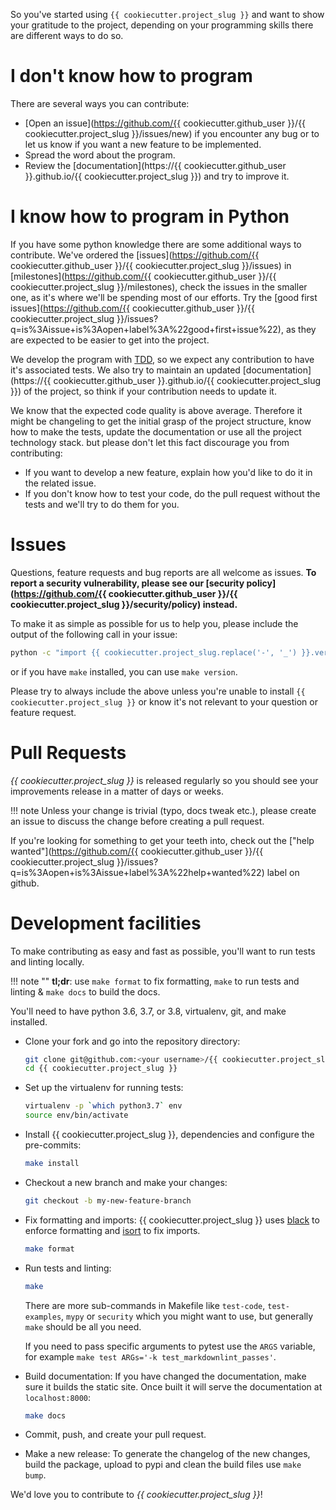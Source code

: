 So you've started using `{{ cookiecutter.project_slug }}` and want to show your gratitude to the project,
depending on your programming skills there are different ways to do so.

# I don't know how to program

There are several ways you can contribute:

* [Open an issue](https://github.com/{{ cookiecutter.github_user }}/{{ cookiecutter.project_slug }}/issues/new) if you encounter
    any bug or to let us know if you want a new feature to be implemented.
* Spread the word about the program.
* Review the [documentation](https://{{ cookiecutter.github_user }}.github.io/{{ cookiecutter.project_slug }}) and try to improve
    it.

# I know how to program in Python

If you have some python knowledge there are some additional ways to contribute.
We've ordered the [issues](https://github.com/{{ cookiecutter.github_user }}/{{ cookiecutter.project_slug }}/issues) in
[milestones](https://github.com/{{ cookiecutter.github_user }}/{{ cookiecutter.project_slug }}/milestones), check the issues in
the smaller one, as it's where we'll be spending most of our efforts. Try the
[good first
issues](https://github.com/{{ cookiecutter.github_user }}/{{ cookiecutter.project_slug }}/issues?q=is%3Aissue+is%3Aopen+label%3A%22good+first+issue%22),
as they are expected to be easier to get into the project.

We develop the program with
[TDD](https://en.wikipedia.org/wiki/Test-driven_development), so we expect any
contribution to have it's associated tests. We also try to maintain an updated
[documentation](https://{{ cookiecutter.github_user }}.github.io/{{ cookiecutter.project_slug }}) of the project, so think if
your contribution needs to update it.

We know that the expected code quality is above average. Therefore it might
be changeling to get the initial grasp of the project structure, know how to make the
tests, update the documentation or use all the project technology stack. but please
don't let this fact discourage you from contributing:

* If you want to develop a new feature, explain how you'd like to do it in the related issue.
* If you don't know how to test your code, do the pull request without the tests
    and we'll try to do them for you.

# Issues

Questions, feature requests and bug reports are all welcome as issues.
**To report a security vulnerability, please see our [security
policy](https://github.com/{{ cookiecutter.github_user }}/{{
cookiecutter.project_slug }}/security/policy) instead.**

To make it as simple as possible for us to help you, please include the output
of the following call in your issue:

```bash
python -c "import {{ cookiecutter.project_slug.replace('-', '_') }}.version; print({{ cookiecutter.project_slug.replace('-', '_') }}.version.version_info())"
```

or if you have `make` installed, you can use `make version`.

Please try to always include the above unless you're unable to install `{{
cookiecutter.project_slug }}` or know it's not relevant to your question or
feature request.

# Pull Requests

*{{ cookiecutter.project_slug }}* is released regularly so you should see your
improvements release in a matter of days or weeks.

!!! note
    Unless your change is trivial (typo, docs tweak etc.), please create an
    issue to discuss the change before creating a pull request.

If you're looking for something to get your teeth into, check out the ["help
wanted"](https://github.com/{{ cookiecutter.github_user }}/{{ cookiecutter.project_slug }}/issues?q=is%3Aopen+is%3Aissue+label%3A%22help+wanted%22)
label on github.

# Development facilities

To make contributing as easy and fast as possible, you'll want to run tests and
linting locally.

!!! note ""
    **tl;dr**: use `make format` to fix formatting, `make` to run tests and linting & `make docs`
    to build the docs.

You'll need to have python 3.6, 3.7, or 3.8, virtualenv, git, and make installed.

* Clone your fork and go into the repository directory:

    ```bash
    git clone git@github.com:<your username>/{{ cookiecutter.project_slug }}.git
    cd {{ cookiecutter.project_slug }}
    ```

* Set up the virtualenv for running tests:

    ```bash
    virtualenv -p `which python3.7` env
    source env/bin/activate
    ```

* Install {{ cookiecutter.project_slug }}, dependencies and configure the
    pre-commits:

    ```bash
    make install
    ```

* Checkout a new branch and make your changes:

    ```bash
    git checkout -b my-new-feature-branch
    ```

* Fix formatting and imports: {{ cookiecutter.project_slug }} uses
    [black](https://github.com/ambv/black) to enforce formatting and
    [isort](https://github.com/timothycrosley/isort) to fix imports.

    ```bash
    make format
    ```

* Run tests and linting:

    ```bash
    make
    ```

    There are more sub-commands in Makefile like `test-code`, `test-examples`,
    `mypy` or `security` which you might want to use, but generally `make`
    should be all you need.

    If you need to pass specific arguments to pytest use the `ARGS` variable,
    for example `make test ARGs='-k test_markdownlint_passes'`.

* Build documentation: If you have changed the documentation, make sure it
    builds the static site. Once built it will serve the documentation at
    `localhost:8000`:

    ```bash
    make docs
    ```

* Commit, push, and create your pull request.

* Make a new release: To generate the changelog of the new changes, build the
    package, upload to pypi and clean the build files use `make bump`.

We'd love you to contribute to *{{ cookiecutter.project_slug }}*!
